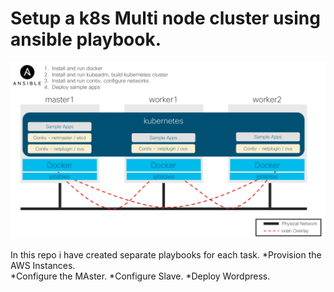 # Setup a k8s Multi node cluster using ansible playbook.
![k8s-cluster](https://raw.githubusercontent.com/Deepak9829/IMAGES/master/k8s-cluster.png)

In this repo i have created separate playbooks for each task.
*Provision the AWS Instances.\
*Configure the MAster.
*Configure Slave.
*Deploy Wordpress.
       

